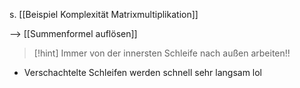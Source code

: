 s. [[Beispiel Komplexität Matrixmultiplikation]]

--> [[Summenformel auflösen]]
> [!hint] Immer von der innersten Schleife nach außen arbeiten!!

- Verschachtelte Schleifen werden schnell sehr langsam lol


